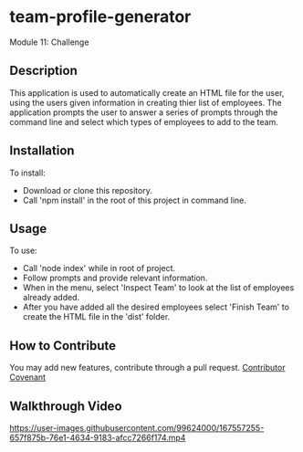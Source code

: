 # team-profile-generator
Module 11: Challenge

## Description

This application is used to automatically create an HTML file for the user, using the users given information in creating thier list of employees. The application prompts the user to answer a series of prompts through the command line and select which types of employees to add to the team.

## Installation

To install:
- Download or clone this repository.
- Call 'npm install' in the root of this project in command line.

## Usage

To use: 
- Call 'node index' while in root of project.
- Follow prompts and provide relevant information.
- When in the menu, select 'Inspect Team' to look at the list of employees already added. 
- After you have added all the desired employees select 'Finish Team' to create the HTML file in the 'dist' folder.


## How to Contribute
You may add new features, contribute through a pull request.
[Contributor Covenant](https://www.contributor-covenant.org/)


## Walkthrough Video
https://user-images.githubusercontent.com/99624000/167557255-657f875b-76e1-4634-9183-afcc7266f174.mp4

